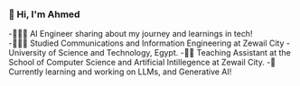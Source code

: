 ### 👋 Hi, I'm Ahmed

-👨🏻‍💻 AI Engineer sharing about my journey and learnings in tech!<br/>
-👩🏻‍🎓 Studied Communications and Information Engineering at Zewail City - University of Science and Technology, Egypt.
-🧑‍🏫 Teaching Assistant at the School of Computer Science and Artificial Intillegence at Zewail City.
-💭 Currently learning and working on LLMs, and Generative AI!


<!--
**g00dAA/g00dAA** is a ✨ _special_ ✨ repository because its `README.md` (this file) appears on your GitHub profile.

Here are some ideas to get you started:

- 🔭 I’m currently working on ...
- 🌱 I’m currently learning ...
- 👯 I’m looking to collaborate on ...
- 🤔 I’m looking for help with ...
- 💬 Ask me about ...
- 📫 How to reach me: ...
- 😄 Pronouns: ...
- ⚡ Fun fact: ...
-->
